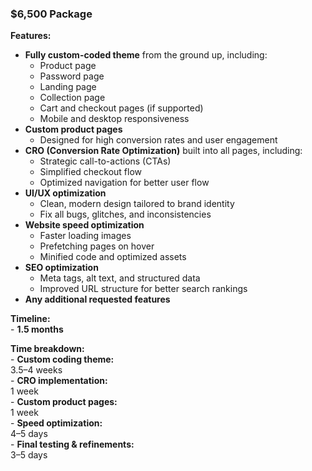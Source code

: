 ### $6,500 Package  
**Features:**  
- **Fully custom-coded theme** from the ground up, including:  
    - Product page  
    - Password page  
    - Landing page  
    - Collection page  
    - Cart and checkout pages (if supported)  
    - Mobile and desktop responsiveness  
- **Custom product pages**  
    - Designed for high conversion rates and user engagement  
- **CRO (Conversion Rate Optimization)** built into all pages, including:  
    - Strategic call-to-actions (CTAs)  
    - Simplified checkout flow  
    - Optimized navigation for better user flow  
- **UI/UX optimization**  
    - Clean, modern design tailored to brand identity  
    - Fix all bugs, glitches, and inconsistencies  
- **Website speed optimization**  
    - Faster loading images  
    - Prefetching pages on hover  
    - Minified code and optimized assets  
- **SEO optimization**  
    - Meta tags, alt text, and structured data  
    - Improved URL structure for better search rankings  
- **Any additional requested features**   

**Timeline:**  
    - **1.5 months**  

**Time breakdown:**  
    - **Custom coding theme:**  
        3.5–4 weeks  
    - **CRO implementation:**  
        1 week  
    - **Custom product pages:**  
        1 week  
    - **Speed optimization:**  
        4–5 days  
    - **Final testing & refinements:**  
        3–5 days  
